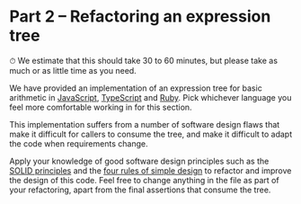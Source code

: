 # Part 2 – Refactoring an expression tree

⏱ We estimate that this should take 30 to 60 minutes, but please take as much or as little time as you need.

We have provided an implementation of an expression tree for basic arithmetic in [JavaScript](#file-tree-js), [TypeScript](#file-tree-ts) and [Ruby](#file-tree-rb). Pick whichever language you feel more comfortable working in for this section.

This implementation suffers from a number of software design flaws that make it difficult for callers to consume the tree, and make it difficult to adapt the code when requirements change.

Apply your knowledge of good software design principles such as the [SOLID principles](https://www.digitalocean.com/community/conceptual-articles/s-o-l-i-d-the-first-five-principles-of-object-oriented-design) and the [four rules of simple design](https://martinfowler.com/bliki/BeckDesignRules.html) to refactor and improve the design of this code. Feel free to change anything in the file as part of your refactoring, apart from the final assertions that consume the tree.
